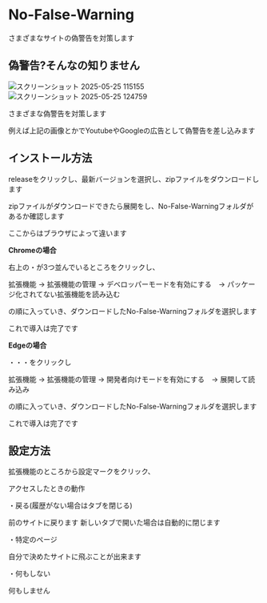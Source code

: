 # No-False-Warning
さまざまなサイトの偽警告を対策します
## 偽警告?そんなの知りません
![スクリーンショット 2025-05-25 115155](https://github.com/user-attachments/assets/012c2b65-8200-4efe-92c4-bec1d04b5def)
![スクリーンショット 2025-05-25 124759](https://github.com/user-attachments/assets/a6badb42-1455-4c2a-9394-2129fe1ee216)


さまざまな偽警告を対策します

例えば上記の画像とかでYoutubeやGoogleの広告として偽警告を差し込みます

## インストール方法
releaseをクリックし、最新バージョンを選択し、zipファイルをダウンロードします

zipファイルがダウンロードできたら展開をし、No-False-Warningフォルダがあるか確認します

ここからはブラウザによって違います

**Chromeの場合**

右上の・が3つ並んでいるところをクリックし、

拡張機能 → 拡張機能の管理 → デベロッパーモードを有効にする　→ パッケージ化されてない拡張機能を読み込む

の順に入っていき、ダウンロードしたNo-False-Warningフォルダを選択します

これで導入は完了です
        
**Edgeの場合**

・・・をクリックし

拡張機能 → 拡張機能の管理 → 開発者向けモードを有効にする　→ 展開して読み込み

の順に入っていき、ダウンロードしたNo-False-Warningフォルダを選択します

これで導入は完了です

## 設定方法

拡張機能のところから設定マークをクリック、

アクセスしたときの動作

・戻る(履歴がない場合はタブを閉じる)

前のサイトに戻ります
新しいタブで開いた場合は自動的に閉じます

・特定のページ

自分で決めたサイトに飛ぶことが出来ます

・何もしない

何もしません
